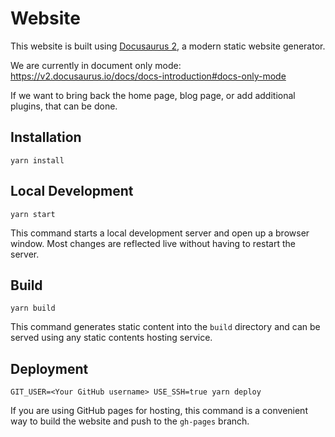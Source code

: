# Website

This website is built using [Docusaurus 2](https://v2.docusaurus.io/), a modern static website generator.

We are currently in document only mode: https://v2.docusaurus.io/docs/docs-introduction#docs-only-mode

If we want to bring back the home page, blog page, or add additional plugins, that can be done.

## Installation

```console
yarn install
```

## Local Development

```console
yarn start
```

This command starts a local development server and open up a browser window. Most changes are reflected live without having to restart the server.

## Build

```console
yarn build
```

This command generates static content into the `build` directory and can be served using any static contents hosting service.

## Deployment

```console
GIT_USER=<Your GitHub username> USE_SSH=true yarn deploy
```

If you are using GitHub pages for hosting, this command is a convenient way to build the website and push to the `gh-pages` branch.
